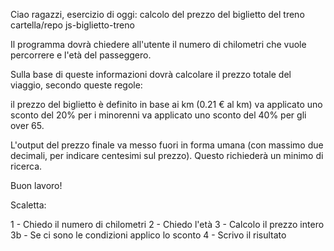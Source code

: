 Ciao ragazzi,
esercizio di oggi: calcolo del prezzo del biglietto del treno
cartella/repo js-biglietto-treno

Il programma dovrà chiedere all'utente il numero di chilometri che vuole percorrere e l'età del passeggero.

Sulla base di queste informazioni dovrà calcolare il prezzo totale del viaggio, secondo queste regole:

il prezzo del biglietto è definito in base ai km (0.21 € al km)
va applicato uno sconto del 20% per i minorenni
va applicato uno sconto del 40% per gli over 65.

L'output del prezzo finale va messo fuori in forma umana (con massimo due decimali, per indicare centesimi sul prezzo). Questo richiederà un minimo di ricerca.

Buon lavoro!

Scaletta:

1 - Chiedo il numero di chilometri
2 - Chiedo l'età
3 - Calcolo il prezzo intero
3b - Se ci sono le condizioni applico lo sconto
4 - Scrivo il risultato